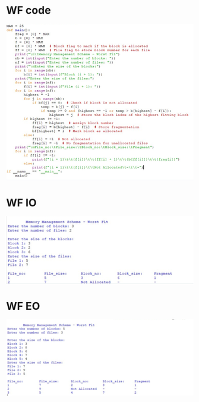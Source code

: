 # WF code
![WF code](WF_code_578.png)
# WF IO
![WF IO](WF_IO_578.png)
# WF EO
![WF EO](WF_EO_578.png)
